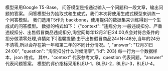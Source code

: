 模型采用Google T5-Base。
问答模型是指通过输入一个问题和一段文章，输出问题的答案。
问答模型分为抽取式和生成式，我们本次将使用生成式模型来训练一个问答模型。
我们选用T5作为 backbone，使用提供的数据集来训练得到一个生成式的问答模型。
数据的格式如下：
{"context": "违规分为:一般违规扣分、严重违规扣分、出售假冒商品违规扣分,淘宝网每年12月31日24:00点会对符合条件的扣分做清零处理,详情如下:|温馨提醒:由于出售假冒商品24≤N<48分,当年的24分不清零,所以会存在第一年和第二年的不同计分情况。", "answer": "12月31日24:00", "question": "淘宝扣分什么时候清零", "id": 203}
每一行为一个数据样本，json 格式。
其中，"context" 代表参考文章，question 代表问题，"answer" 代表问题答案。
模型的评价指标采用BLEU-1，BLEU-2，BLEU-3，BLEU-4。